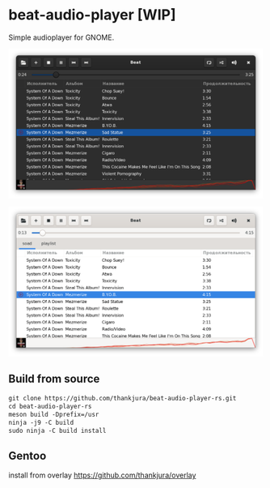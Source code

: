 # beat-audio-player [WIP]

Simple audioplayer for GNOME.

![](screenshots/1.png?raw=true&v=2)

![](screenshots/2.png?raw=true&v=2)

## Build from source

```
git clone https://github.com/thankjura/beat-audio-player-rs.git
cd beat-audio-player-rs
meson build -Dprefix=/usr
ninja -j9 -C build
sudo ninja -C build install
```

## Gentoo

install from overlay https://github.com/thankjura/overlay
